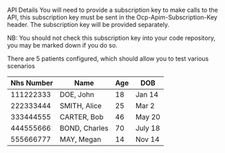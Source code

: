 API Details
You will need to provide a subscription key to make calls to the API, this subscription key must be sent in the Ocp-Apim-Subscription-Key header. The subscription key will be provided separately.

NB: You should not check this subscription key into your code repository, you may be marked down if you do so.

There are 5 patients configured, which should allow you to test various scenarios

<markdown-accessiblity-table data-catalyst=""><table>
<thead>
<tr>
<th>Nhs Number</th>
<th>Name</th>
<th>Age</th>
<th>DOB</th>
</tr>
</thead>
<tbody>
<tr>
<td>111222333</td>
<td>DOE, John</td>
<td>18</td>
<td>Jan 14</td>
</tr>
<tr>
<td>222333444</td>
<td>SMITH, Alice</td>
<td>25</td>
<td>Mar 2</td>
</tr>
<tr>
<td>333444555</td>
<td>CARTER, Bob</td>
<td>46</td>
<td>May 20</td>
</tr>
<tr>
<td>444555666</td>
<td>BOND, Charles</td>
<td>70</td>
<td>July 18</td>
</tr>
<tr>
<td>555666777</td>
<td>MAY, Megan</td>
<td>14</td>
<td>Nov 14</td>
</tr>
</tbody>
</table></markdown-accessiblity-table>
